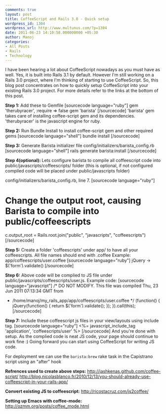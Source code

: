 ```yaml
---
comments: true
layout: post
title: CoffeeScript and Rails 3.0 - Quick setup
wordpress_id: 1304
wordpress_url: http://www.multunus.com/?p=1304
date: 2011-06-23 14:10:58.000000000 +05:30
author: Manoj
categories:
- All Posts
- Rails
- Technology
---
```

I have been hearing a lot about CoffeeScript nowadays as you must have as well. Yes, it is built into Rails 3.1 by default. However I'm still working on a Rails 3.0 project, where I'm thinking of starting to use CoffeeScript. So, this blog post concentrates on how to quickly setup CoffeeScript into your existing Rails 3.0 project. For more details refer to the links at the bottom of this post.

<strong>Step 1:</strong> Add these to Gemfile
[sourcecode language="ruby"]
gem 'therubyracer', :require =&gt; false
gem 'barista'
[/sourcecode]
'barista' gem takes care of installing coffee-script gem and its dependencies. 'therubyracer' is the javascript engine for ruby.

<strong>Step 2:</strong> Run Bundle Install to install coffee-script gem and other required gems
[sourcecode language="shell"]
bundle install
[/sourcecode]

<strong>Step 3:</strong> Generate Barista initializer file config/initializers/barista_config.rb
[sourcecode language="shell"]
rails generate barista:install
[/sourcecode]

<strong>Step 4(optional): </strong>Lets  configure barista to compile all coffeescript code into public/javascripts/coffeescripts/ folder (this is optional, if not configured compiled code will be placed under public/javascripts folder)

config/initializers/barista_config.rb, line 7.
[sourcecode language="ruby"]
# Change the output root, causing Barista to compile into public/coffeescripts
c.output_root = Rails.root.join(&quot;public&quot;, &quot;javascripts&quot;, &quot;coffeescripts&quot;)
[/sourcecode]

<strong>Step 5:</strong> Create a folder 'coffeescripts' under app/ to have all your coffeescripts. All file names should end with .coffee
Example: app/coffeescripts/user.coffee
[sourcecode language="ruby"]
jQuery -&gt;
 $('form').validate()
[/sourcecode]

<strong>Step 6:</strong> Above code will be complied to JS file under public/javascripts/coffeescripts/user.js. Example code:
[sourcecode language="javascript"]
 /* DO NOT MODIFY. This file was compiled Thu, 23 Jun 2011 07:13:34 GMT from
 * /home/manoj/my_rails_app/app/coffeescripts/user.coffee
 */
 (function() {
 jQuery(function() {
 return $('form').validate();
 });
 }).call(this);
[/sourcecode]

<strong>Step 7:</strong> Include these coffeescript js files in your view/layouts using include tag.
[sourcecode language="ruby"]
&lt;%= javascript_include_tag 'application', 'coffeescripts/user' %&gt;
[/sourcecode]
And you're done with setup. As the complied code is neat JS code, your page should continue to work fine :) Going forward you can start using CoffeeScript for writing JS code.

For deployment we can use the <code>barista:brew</code> rake task in the Capistrano script using an "after" hook

<strong>Refrences used to create above steps:</strong>
<a href="http://jashkenas.github.com/coffee-script/">http://jashkenas.github.com/coffee-script/</a>
<a href="http://blog.nicolasblanco.fr/2010/12/13/you-should-already-use-coffeescript-in-your-rails-app/">http://blog.nicolasblanco.fr/2010/12/13/you-should-already-use-coffeescript-in-your-rails-app/</a>

<strong>Convert existing JS to coffeescript:</strong>
<a href="http://ricostacruz.com/js2coffee/">http://ricostacruz.com/js2coffee/</a>

<strong>Setting up Emacs with coffee-mode:</strong>
<a href="http://ozmm.org/posts/coffee_mode.html">http://ozmm.org/posts/coffee_mode.html</a>
